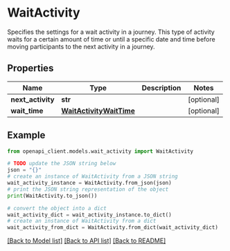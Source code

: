 # WaitActivity

Specifies the settings for a wait activity in a journey. This type of activity waits for a certain amount of time or until a specific date and time before moving participants to the next activity in a journey.

## Properties

Name | Type | Description | Notes
------------ | ------------- | ------------- | -------------
**next_activity** | **str** |  | [optional] 
**wait_time** | [**WaitActivityWaitTime**](WaitActivityWaitTime.md) |  | [optional] 

## Example

```python
from openapi_client.models.wait_activity import WaitActivity

# TODO update the JSON string below
json = "{}"
# create an instance of WaitActivity from a JSON string
wait_activity_instance = WaitActivity.from_json(json)
# print the JSON string representation of the object
print(WaitActivity.to_json())

# convert the object into a dict
wait_activity_dict = wait_activity_instance.to_dict()
# create an instance of WaitActivity from a dict
wait_activity_from_dict = WaitActivity.from_dict(wait_activity_dict)
```
[[Back to Model list]](../README.md#documentation-for-models) [[Back to API list]](../README.md#documentation-for-api-endpoints) [[Back to README]](../README.md)


